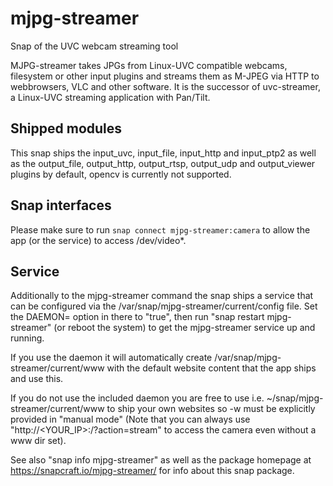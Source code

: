 # mjpg-streamer

Snap of the UVC webcam streaming tool

MJPG-streamer takes JPGs from Linux-UVC compatible webcams, filesystem or other input plugins and streams them as M-JPEG via 
HTTP to webbrowsers, VLC and other software. It is the successor of uvc-streamer, a Linux-UVC streaming application with 
Pan/Tilt.

## Shipped modules
This snap ships the input_uvc, input_file, input_http and input_ptp2 as well as the output_file, output_http, output_rtsp, 
output_udp and output_viewer plugins by default, opencv is currently not supported.

## Snap interfaces

Please make sure to run ```snap connect mjpg-streamer:camera``` to allow the app (or the service) to access /dev/video*.

## Service

Additionally to the mjpg-streamer command the snap ships a service that can be configured via the /var/snap/mjpg-streamer/current/config 
file. Set the DAEMON= option in there to "true", then run "snap restart mjpg-streamer" (or reboot the system) to get the 
mjpg-streamer service up and running.

If you use the daemon it will automatically create /var/snap/mjpg-streamer/current/www with the default website content that 
the app ships and use this.

If you do not use the included daemon you are free to use i.e. ~/snap/mjpg-streamer/current/www to ship your own websites so -w 
must be explicitly provided in "manual mode" (Note that you can always use "http://<YOUR_IP>:<PORT>/?action=stream" to access
the camera even without a www dir set).

See also "snap info mjpg-streamer" as well as the package homepage at https://snapcraft.io/mjpg-streamer/ for info about this snap package.
